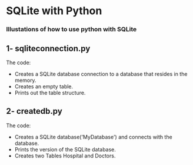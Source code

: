 # SQLite with Python
### Illustations of how to use python with SQLite

## 1- sqliteconnection.py
The code:
- Creates a SQLite database connection to a database that resides in the memory.
- Creates an empty table.
- Prints out the table structure. 

## 2- createdb.py
The code:
- Creates a SQLite database('MyDatabase') and connects with the database.
- Prints the version of the SQLite database.
- Creates two Tables Hospital and Doctors.

